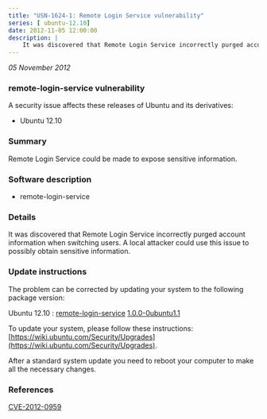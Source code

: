 ```yaml
---
title: "USN-1624-1: Remote Login Service vulnerability"
series: [ ubuntu-12.10]
date: 2012-11-05 12:00:00
description: |
    It was discovered that Remote Login Service incorrectly purged account information when switching users. A local attacker could use this issue to possibly obtain sensitive information. 
--- 
```

 
 

*05 November 2012*

### remote-login-service vulnerability

A security issue affects these releases of Ubuntu and its derivatives:

* Ubuntu 12.10

### Summary

Remote Login Service could be made to expose sensitive information. 

### Software description

* remote-login-service 

### Details

It was discovered that Remote Login Service incorrectly purged account information when switching users. A local attacker could use this issue to possibly obtain sensitive information. 

### Update instructions

The problem can be corrected by updating your system to the following package version:

Ubuntu 12.10
 : [remote-login-service](https://launchpad.net/ubuntu/+source/remote-login-service) <span> [1.0.0-0ubuntu1.1](https://launchpad.net/ubuntu/+source/remote-login-service/1.0.0-0ubuntu1.1) </span> 

To update your system, please follow these instructions: [https://wiki.ubuntu.com/Security/Upgrades](https://wiki.ubuntu.com/Security/Upgrades).

After a standard system update you need to reboot your computer to make all the necessary changes. 

### References

 
 [CVE-2012-0959](http://people.ubuntu.com/~ubuntu-security/cve/CVE-2012-0959)
 

